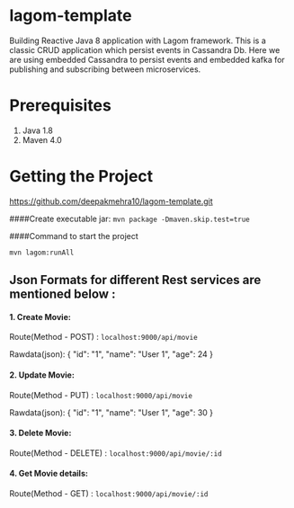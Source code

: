 # lagom-template
Building Reactive Java 8 application with Lagom framework. This is a classic CRUD application which persist events in Cassandra Db. Here we are using embedded Cassandra to persist events and embedded kafka for publishing and subscribing between microservices.

# Prerequisites
1. Java 1.8
2. Maven 4.0

# Getting the Project
https://github.com/deepakmehra10/lagom-template.git

####Create executable jar: 
`mvn package -Dmaven.skip.test=true`

####Command to start the project

`mvn lagom:runAll`

## Json Formats for different Rest services are mentioned below :

#### 1. Create Movie:

Route(Method - POST) : `localhost:9000/api/movie`

Rawdata(json): 
    {
	"id": "1",
	"name": "User 1",
	"age": 24
    }


#### 2. Update Movie:

Route(Method - PUT) : `localhost:9000/api/movie`

Rawdata(json): 
    {
	"id": "1",
	"name": "User 1",
	"age": 30
    }
    

#### 3. Delete Movie:

Route(Method - DELETE) : `localhost:9000/api/movie/:id`
    

#### 4. Get Movie details:

Route(Method - GET) : `localhost:9000/api/movie/:id`

